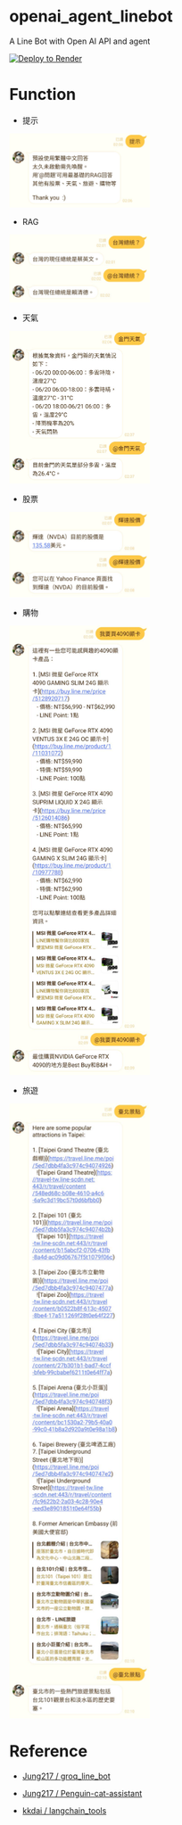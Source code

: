 # openai_agent_linebot
A Line Bot with Open AI API and agent

[![Deploy to Render](http://render.com/images/deploy-to-render-button.svg)](https://render.com/deploy)
# Function
* 提示
<img src="img/297971.jpg" width=50% height=50%>

* RAG
<img src="img/297948.jpg" width=50% height=50%>

* 天氣
<img src="img/297970_0.jpg" width=50% height=50%>

* 股票
<img src="img/297969_0.jpg" width=50% height=50%>

* 購物
<img src="img/297968_0.jpg" width=50% height=50%>

* 旅遊
<img src="img/297967_0.jpg" width=50% height=50%>

# Reference
* [Jung217 / groq_line_bot](https://github.com/Jung217/groq_line_bot)

* [Jung217 / Penguin-cat-assistant](https://github.com/Jung217/Penguin-cat-assistant)

* [kkdai / langchain_tools](https://github.com/kkdai/langchain_tools/tree/master)

